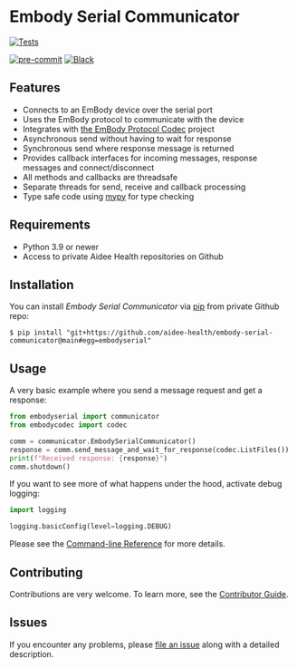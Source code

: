 # Embody Serial Communicator

[![Tests](https://github.com/aidee-health/embody-serial-communicator/workflows/Tests/badge.svg)][tests]

[![pre-commit](https://img.shields.io/badge/pre--commit-enabled-brightgreen?logo=pre-commit&logoColor=white)][pre-commit]
[![Black](https://img.shields.io/badge/code%20style-black-000000.svg)][black]

[tests]: https://github.com/aidee-health/embody-serial-communicator/actions?workflow=Tests
[pre-commit]: https://github.com/pre-commit/pre-commit
[black]: https://github.com/psf/black

## Features

- Connects to an EmBody device over the serial port
- Uses the EmBody protocol to communicate with the device
- Integrates with [the EmBody Protocol Codec](https://github.com/aidee-health/embody-protocol-codec) project
- Asynchronous send without having to wait for response
- Synchronous send where response message is returned
- Provides callback interfaces for incoming messages, response messages and connect/disconnect
- All methods and callbacks are threadsafe
- Separate threads for send, receive and callback processing
- Type safe code using [mypy](https://mypy.readthedocs.io/) for type checking

## Requirements

- Python 3.9 or newer
- Access to private Aidee Health repositories on Github

## Installation

You can install _Embody Serial Communicator_ via [pip] from private Github repo:

```console
$ pip install "git+https://github.com/aidee-health/embody-serial-communicator@main#egg=embodyserial"
```

## Usage

A very basic example where you send a message request and get a response:

```python
from embodyserial import communicator
from embodycodec import codec

comm = communicator.EmbodySerialCommunicator()
response = comm.send_message_and_wait_for_response(codec.ListFiles())
print(f"Received response: {response}")
comm.shutdown()
```

If you want to see more of what happens under the hood, activate debug logging:

```python
import logging

logging.basicConfig(level=logging.DEBUG)
```

Please see the [Command-line Reference] for more details.

## Contributing

Contributions are very welcome.
To learn more, see the [Contributor Guide].

## Issues

If you encounter any problems,
please [file an issue] along with a detailed description.

[file an issue]: https://github.com/aidee-health/embody-serial-communicator/issues
[pip]: https://pip.pypa.io/

<!-- github-only -->

[license]: https://github.com/aidee-health/embody-serial-communicator/blob/main/LICENSE
[contributor guide]: https://github.com/aidee-health/embody-serial-communicator/blob/main/CONTRIBUTING.md
[command-line reference]: https://embody-serial-communicator.readthedocs.io/en/latest/usage.html
